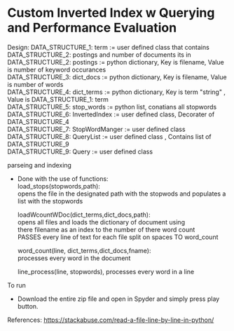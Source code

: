 # Custom Inverted Index w Querying and Performance Evaluation

Design:
DATA_STRUCTURE_1: term        := user defined class that contains DATA_STRUCTURE_2: postings and number of documents its in <br/>
DATA_STRUCTURE_2: postings    := python dictionary, Key is filename, Value is number of keyword occurances <br/>
DATA_STRUCTURE_3: dict_docs   := python dictionary, Key is filename, Value is number of words <br/>
DATA_STRUCTURE_4: dict_terms  := python dictionary, Key is term "string" , Value is DATA_STRUCTURE_1: term <br/>
DATA_STRUCTURE_5: stop_words  := python list, conatians all stopwords <br/>
DATA_STRUCTURE_6: InvertedIndex   := user defined class, Decorater of DATA_STRUCTURE_4 <br/>
DATA_STRUCTURE_7: StopWordManger  := user defined class <br/>
DATA_STRUCTURE_8: QueryList       := user defined class , Contains list of DATA_STRUCTURE_9 <br/>
DATA_STRUCTURE_9: Query           := user defined class <br/>

parseing and indexing <br/>
 - Done with the use of functions: <br/>
     load_stops(stopwords,path): <br/>
          opens the file in the designated path with the stopwods and populates a list with the stopwords <br/>
        
     loadWcountWDoc(dict_terms,dict_docs,path): <br/>
           opens all files and loads the dictionary of document using <br/>
           there filename as an index to the number of there word count <br/>
           PASSES every line of text for each file split on spaces TO word_count <br/>
     
     word_count(line, dict_terms,dict_docs,fname): <br/>
            processes every word in the document <br/>
            
     line_process(line, stopwords),  processes every word in a line <br/>
       
To run <br/>
- Download the entire zip file and open in Spyder and simply press play button. 

References: https://stackabuse.com/read-a-file-line-by-line-in-python/

